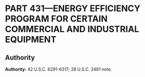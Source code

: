 # PART 431—ENERGY EFFICIENCY PROGRAM FOR CERTAIN COMMERCIAL AND INDUSTRIAL EQUIPMENT


## Authority

**Authority:** 42 U.S.C. 6291-6317; 28 U.S.C. 2461 note.


